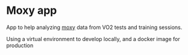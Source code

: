 # Moxy app

App to help analyzing [moxy](https://www.moxymonitor.com/) data from VO2 tests and training sessions.

Using a virtual environment to develop locally, and a docker image for production
